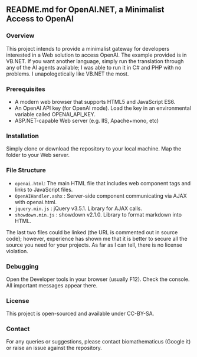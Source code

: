 ## README.md for OpenAI.NET, a Minimalist Access to OpenAI 

### Overview
This project intends to provide a minimalist gateway for developers interested in a Web solution to access OpenAI. The example provided is in VB.NET. If you want another language, simply run the translation through any of the AI agents available; I was able to run it in C# and PHP with no problems. I unapologetically like VB.NET the most. 

### Prerequisites
- A modern web browser that supports HTML5 and JavaScript ES6.
- An OpenAI API key (for OpenAI mode). Load the key in an environmental variable called OPENAI_API_KEY. 
- ASP.NET-capable Web server (e.g. IIS, Apache+mono, etc)

### Installation
Simply clone or download the repository to your local machine. Map the folder to your Web server.

### File Structure
- `openai.html`: The main HTML file that includes web component tags and links to JavaScript files.
- `OpenAIHandler.ashx` : Server-side component communicating via AJAX with openai.html. 
- `jquery.min.js` : jQuery v3.5.1.  Library for AJAX calls. 
- `showdown.min.js` : showdown v2.1.0. Library to format markdown into HTML.

The last two files could be linked (the URL is commented out in source code); however, experience has shown me that it is better to secure all the source you need for your projects. As far as I can tell, there is no license violation. 


### Debugging
Open the Developer tools in your browser (usually F12). Check the console. All important messages appear there. 

### License
This project is open-sourced and available under CC-BY-SA.

### Contact
For any queries or suggestions, please contact biomathematicus (Google it) or raise an issue against the repository.

